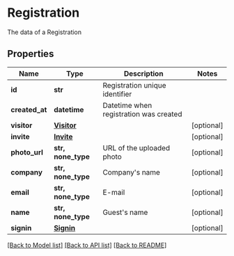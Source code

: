 # Registration

The data of a Registration

## Properties
Name | Type | Description | Notes
------------ | ------------- | ------------- | -------------
**id** | **str** | Registration unique identifier | 
**created_at** | **datetime** | Datetime when registration was created | 
**visitor** | [**Visitor**](Visitor.md) |  | [optional] 
**invite** | [**Invite**](Invite.md) |  | [optional] 
**photo_url** | **str, none_type** | URL of the uploaded photo | [optional] 
**company** | **str, none_type** | Company&#39;s name | [optional] 
**email** | **str, none_type** | E-mail | [optional] 
**name** | **str, none_type** | Guest&#39;s name | [optional] 
**signin** | [**Signin**](Signin.md) |  | [optional] 

[[Back to Model list]](../README.md#documentation-for-models) [[Back to API list]](../README.md#documentation-for-api-endpoints) [[Back to README]](../README.md)


